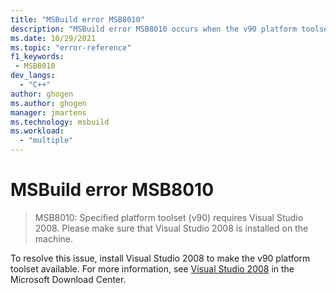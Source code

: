 ```yaml
---
title: "MSBuild error MSB8010"
description: "MSBuild error MSB8010 occurs when the v90 platform toolset from Visual Studio 2008 isn't installed."
ms.date: 10/29/2021
ms.topic: "error-reference"
f1_keywords:
 - MSB8010
dev_langs:
  - "C++"
author: ghogen
ms.author: ghogen
manager: jmartens
ms.technology: msbuild
ms.workload:
  - "multiple"
---
```

# MSBuild error MSB8010

> MSB8010: Specified platform toolset (v90) requires Visual Studio 2008. Please make sure that Visual Studio 2008 is installed on the machine.

To resolve this issue, install Visual Studio 2008 to make the v90 platform toolset available. For more information, see [Visual Studio 2008](https://www.microsoft.com/download/details.aspx?id=7873) in the Microsoft Download Center.
